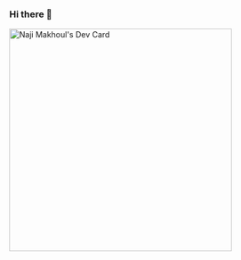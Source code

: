 ### Hi there 👋

<!--
**naji-makhoul/naji-makhoul** is a ✨ _special_ ✨ repository because its `README.md` (this file) appears on your GitHub profile.

Here are some ideas to get you started:

- 🔭 I’m currently working on ...
- 🌱 I’m currently learning ...
- 👯 I’m looking to collaborate on ...
- 🤔 I’m looking for help with ...
- 💬 Ask me about ...
- 📫 How to reach me: ...
- 😄 Pronouns: ...
- ⚡ Fun fact: ...
-->
<a href="https://app.daily.dev/najimakhoul"><img src="https://api.daily.dev/devcards/edb74b2eda324c848c5706d5c553b1c9.png?r=hdu" width="400" alt="Naji Makhoul's Dev Card"/></a>
